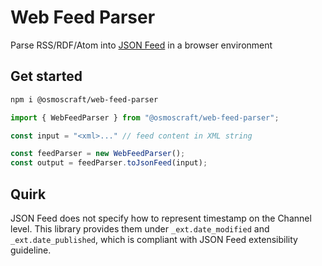 # Web Feed Parser

Parse RSS/RDF/Atom into [JSON Feed](https://www.jsonfeed.org/) in a browser environment

## Get started

```sh
npm i @osmoscraft/web-feed-parser
```

```TypeScript
import { WebFeedParser } from "@osmoscraft/web-feed-parser";

const input = "<xml>..." // feed content in XML string

const feedParser = new WebFeedParser();
const output = feedParser.toJsonFeed(input);
```

## Quirk

JSON Feed does not specify how to represent timestamp on the Channel level. This library provides them under `_ext.date_modified` and `_ext.date_published`, which is compliant with JSON Feed extensibility guideline.
